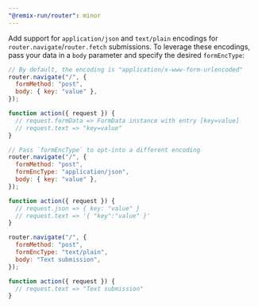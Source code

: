 ```yaml
---
"@remix-run/router": minor
---
```


Add support for `application/json` and `text/plain` encodings for `router.navigate`/`router.fetch` submissions. To leverage these encodings, pass your data in a `body` parameter and specify the desired `formEncType`:

```js
// By default, the encoding is "application/x-www-form-urlencoded"
router.navigate("/", {
  formMethod: "post",
  body: { key: "value" },
});

function action({ request }) {
  // request.formData => FormData instance with entry [key=value]
  // request.text => "key=value"
}
```

```js
// Pass `formEncType` to opt-into a different encoding
router.navigate("/", {
  formMethod: "post",
  formEncType: "application/json",
  body: { key: "value" },
});

function action({ request }) {
  // request.json => { key: "value" }
  // request.text => '{ "key":"value" }'
}
```

```js
router.navigate("/", {
  formMethod: "post",
  formEncType: "text/plain",
  body: "Text submission",
});

function action({ request }) {
  // request.text => "Text submission"
}
```
